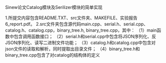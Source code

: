 Sinew论文Catalog模块及Serilizer模块的简单实现

1.所提交内容包含README.TXT、src文件夹、MAKEFILE、实验报告6_report.pdf。
2.src文件夹包含源代码main.cpp、serial.h、serial.cpp、catalog.h、catalog.cpp，binary_tree.h, binary_tree.cpp，其中：
（1）main函数中包含调用函数接口；
（2）serial.h和serial.cpp中包含将JSON序列化、反JSON序列化、读写二进制文件功能；
（3）catalog.h和catalog.cpp中包含对json文件的读取和解析，同时提取出目录文件；
（4）binary_tree.h和binary_tree.cpp包含了对catalog的结构体的定义
